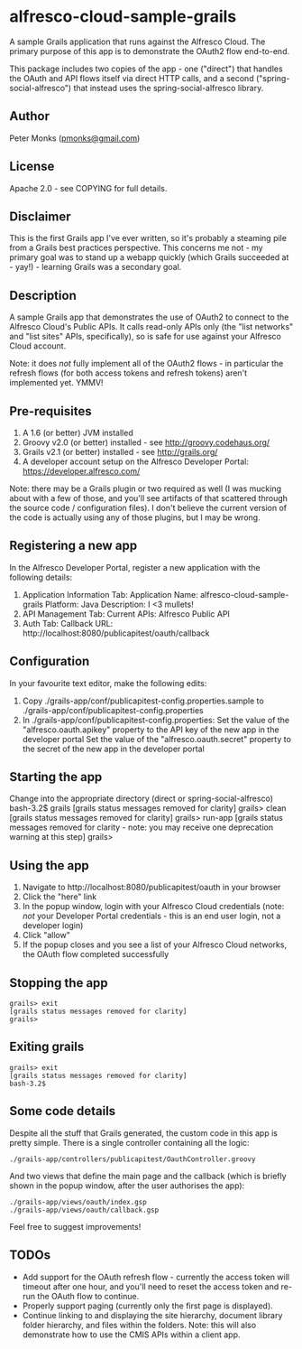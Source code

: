 alfresco-cloud-sample-grails
============================

A sample Grails application that runs against the Alfresco Cloud.  The primary purpose of this app is to demonstrate the OAuth2 flow end-to-end.

This package includes two copies of the app - one ("direct") that handles the OAuth and API flows itself via direct HTTP calls, and a second ("spring-social-alfresco") that instead uses the spring-social-alfresco library.

Author
------
Peter Monks (pmonks@gmail.com)

License
-------
Apache 2.0 - see COPYING for full details.

Disclaimer
----------
This is the first Grails app I've ever written, so it's probably a steaming pile from a Grails best practices perspective.  This concerns me not - my primary goal was to stand up a webapp quickly (which Grails succeeded at - yay!) - learning Grails was a secondary goal.

Description
-----------
A sample Grails app that demonstrates the use of OAuth2 to connect to the Alfresco Cloud's Public APIs.  It calls read-only APIs only (the "list networks" and "list sites" APIs, specifically), so is safe for use against your Alfresco Cloud account.

Note: it does _not_ fully implement all of the OAuth2 flows - in particular the refresh flows (for both access tokens and refresh tokens) aren't implemented yet.  YMMV!

Pre-requisites
--------------
1. A 1.6 (or better) JVM installed
2. Groovy v2.0 (or better) installed - see http://groovy.codehaus.org/
3. Grails v2.1 (or better) installed - see http://grails.org/
4. A developer account setup on the Alfresco Developer Portal: https://developer.alfresco.com/

Note: there may be a Grails plugin or two required as well (I was mucking about with a few of those, and you'll see artifacts of that scattered through the source code / configuration files).  I don't believe the current version of the code is actually using any of those plugins, but I may be wrong.

Registering a new app
---------------------
In the Alfresco Developer Portal, register a new application with the following details:

1. Application Information Tab:
   Application Name: alfresco-cloud-sample-grails
   Platform: Java
   Description: I <3 mullets!
2. API Management Tab:
   Current APIs: Alfresco Public API
3. Auth Tab:
   Callback URL: http://localhost:8080/publicapitest/oauth/callback

Configuration
-------------
In your favourite text editor, make the following edits:

1. Copy ./grails-app/conf/publicapitest-config.properties.sample to ./grails-app/conf/publicapitest-config.properties
2. In ./grails-app/conf/publicapitest-config.properties:
   Set the value of the "alfresco.oauth.apikey" property to the API key of the new app in the developer portal
   Set the value of the "alfresco.oauth.secret" property to the secret of the new app in the developer portal

Starting the app
----------------
Change into the appropriate directory (direct or spring-social-alfresco)
    bash-3.2$ grails
    [grails status messages removed for clarity]
    grails> clean
    [grails status messages removed for clarity]
    grails> run-app
    [grails status messages removed for clarity - note: you may receive one deprecation warning at this step]
    grails>

Using the app
-------------
1. Navigate to http://localhost:8080/publicapitest/oauth in your browser
2. Click the "here" link
3. In the popup window, login with your Alfresco Cloud credentials (note: _not_ your Developer Portal credentials - this is an end user login, not a developer login)
4. Click "allow"
5. If the popup closes and you see a list of your Alfresco Cloud networks, the OAuth flow completed successfully

Stopping the app
----------------
    grails> exit
    [grails status messages removed for clarity]
    grails>

Exiting grails
--------------
    grails> exit
    [grails status messages removed for clarity]
    bash-3.2$

Some code details
-----------------
Despite all the stuff that Grails generated, the custom code in this app is pretty simple.  There is a single controller containing all the logic:

    ./grails-app/controllers/publicapitest/OauthController.groovy

And two views that define the main page and the callback (which is briefly shown in the popup window, after the user authorises the app):

    ./grails-app/views/oauth/index.gsp
    ./grails-app/views/oauth/callback.gsp

Feel free to suggest improvements!

TODOs
-----
* Add support for the OAuth refresh flow - currently the access token will timeout after one hour, and you'll need to reset the access token and re-run the OAuth flow to continue.
* Properly support paging (currently only the first page is displayed).
* Continue linking to and displaying the site hierarchy, document library folder hierarchy, and files within the folders.  Note: this will also demonstrate how to use the CMIS APIs within a client app.

